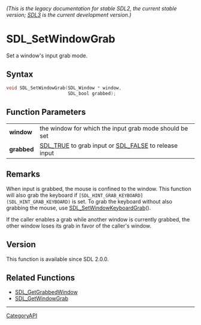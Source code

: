 ###### (This is the legacy documentation for stable SDL2, the current stable version; [SDL3](https://wiki.libsdl.org/SDL3/) is the current development version.)
# SDL_SetWindowGrab

Set a window's input grab mode.

## Syntax

```c
void SDL_SetWindowGrab(SDL_Window * window,
                       SDL_bool grabbed);

```

## Function Parameters

|                 |                                                                               |
| --------------- | ----------------------------------------------------------------------------- |
| **window**      | the window for which the input grab mode should be set                        |
| **grabbed**     | [SDL_TRUE](SDL_TRUE) to grab input or [SDL_FALSE](SDL_FALSE) to release input |

## Remarks

When input is grabbed, the mouse is confined to the window. This function
will also grab the keyboard if
`[SDL_HINT_GRAB_KEYBOARD](SDL_HINT_GRAB_KEYBOARD)` is set. To grab the
keyboard without also grabbing the mouse, use
[SDL_SetWindowKeyboardGrab](SDL_SetWindowKeyboardGrab)().

If the caller enables a grab while another window is currently grabbed, the
other window loses its grab in favor of the caller's window.

## Version

This function is available since SDL 2.0.0.

## Related Functions

* [SDL_GetGrabbedWindow](SDL_GetGrabbedWindow)
* [SDL_GetWindowGrab](SDL_GetWindowGrab)

----
[CategoryAPI](CategoryAPI)

